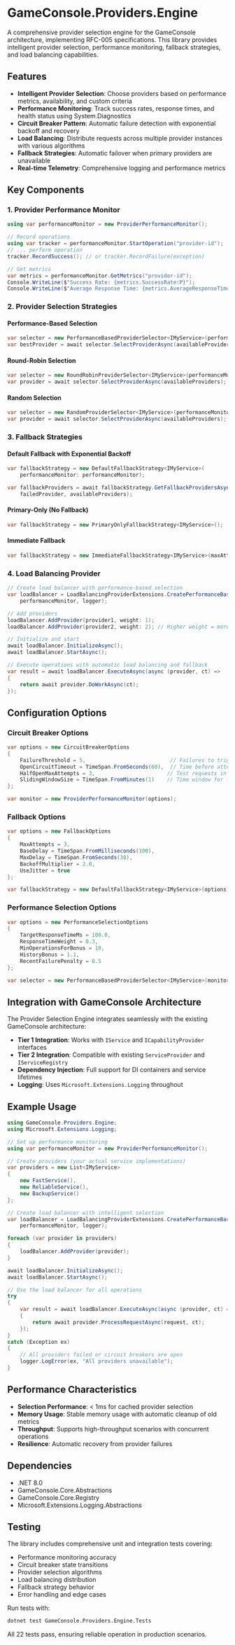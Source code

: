 # GameConsole.Providers.Engine

A comprehensive provider selection engine for the GameConsole architecture, implementing RFC-005 specifications. This library provides intelligent provider selection, performance monitoring, fallback strategies, and load balancing capabilities.

## Features

- **Intelligent Provider Selection**: Choose providers based on performance metrics, availability, and custom criteria
- **Performance Monitoring**: Track success rates, response times, and health status using System.Diagnostics
- **Circuit Breaker Pattern**: Automatic failure detection with exponential backoff and recovery
- **Load Balancing**: Distribute requests across multiple provider instances with various algorithms
- **Fallback Strategies**: Automatic failover when primary providers are unavailable
- **Real-time Telemetry**: Comprehensive logging and performance metrics

## Key Components

### 1. Provider Performance Monitor

```csharp
using var performanceMonitor = new ProviderPerformanceMonitor();

// Record operations
using var tracker = performanceMonitor.StartOperation("provider-id");
// ... perform operation
tracker.RecordSuccess(); // or tracker.RecordFailure(exception)

// Get metrics
var metrics = performanceMonitor.GetMetrics("provider-id");
Console.WriteLine($"Success Rate: {metrics.SuccessRate:P}");
Console.WriteLine($"Average Response Time: {metrics.AverageResponseTime.TotalMilliseconds}ms");
```

### 2. Provider Selection Strategies

#### Performance-Based Selection
```csharp
var selector = new PerformanceBasedProviderSelector<IMyService>(performanceMonitor);
var bestProvider = await selector.SelectProviderAsync(availableProviders);
```

#### Round-Robin Selection
```csharp
var selector = new RoundRobinProviderSelector<IMyService>(performanceMonitor);
var provider = await selector.SelectProviderAsync(availableProviders);
```

#### Random Selection
```csharp
var selector = new RandomProviderSelector<IMyService>(performanceMonitor);
var provider = await selector.SelectProviderAsync(availableProviders);
```

### 3. Fallback Strategies

#### Default Fallback with Exponential Backoff
```csharp
var fallbackStrategy = new DefaultFallbackStrategy<IMyService>(
    performanceMonitor: performanceMonitor);

var fallbackProviders = await fallbackStrategy.GetFallbackProvidersAsync(
    failedProvider, availableProviders);
```

#### Primary-Only (No Fallback)
```csharp
var fallbackStrategy = new PrimaryOnlyFallbackStrategy<IMyService>();
```

#### Immediate Fallback
```csharp
var fallbackStrategy = new ImmediateFallbackStrategy<IMyService>(maxAttempts: 3);
```

### 4. Load Balancing Provider

```csharp
// Create load balancer with performance-based selection
var loadBalancer = LoadBalancingProviderExtensions.CreatePerformanceBased<IMyService>(
    performanceMonitor, logger);

// Add providers
loadBalancer.AddProvider(provider1, weight: 1);
loadBalancer.AddProvider(provider2, weight: 2); // Higher weight = more requests

// Initialize and start
await loadBalancer.InitializeAsync();
await loadBalancer.StartAsync();

// Execute operations with automatic load balancing and fallback
var result = await loadBalancer.ExecuteAsync(async (provider, ct) => 
{
    return await provider.DoWorkAsync(ct);
});
```

## Configuration Options

### Circuit Breaker Options
```csharp
var options = new CircuitBreakerOptions
{
    FailureThreshold = 5,                           // Failures to trigger open state
    OpenCircuitTimeout = TimeSpan.FromSeconds(60),  // Time before attempting recovery
    HalfOpenMaxAttempts = 3,                       // Test requests in half-open state
    SlidingWindowSize = TimeSpan.FromMinutes(1)    // Time window for failure tracking
};

var monitor = new ProviderPerformanceMonitor(options);
```

### Fallback Options
```csharp
var options = new FallbackOptions
{
    MaxAttempts = 3,
    BaseDelay = TimeSpan.FromMilliseconds(100),
    MaxDelay = TimeSpan.FromSeconds(30),
    BackoffMultiplier = 2.0,
    UseJitter = true
};

var fallbackStrategy = new DefaultFallbackStrategy<IMyService>(options);
```

### Performance Selection Options
```csharp
var options = new PerformanceSelectionOptions
{
    TargetResponseTimeMs = 100.0,
    ResponseTimeWeight = 0.3,
    MinOperationsForBonus = 10,
    HistoryBonus = 1.1,
    RecentFailurePenalty = 0.5
};

var selector = new PerformanceBasedProviderSelector<IMyService>(monitor, options);
```

## Integration with GameConsole Architecture

The Provider Selection Engine integrates seamlessly with the existing GameConsole architecture:

- **Tier 1 Integration**: Works with `IService` and `ICapabilityProvider` interfaces
- **Tier 2 Integration**: Compatible with existing `ServiceProvider` and `IServiceRegistry`
- **Dependency Injection**: Full support for DI containers and service lifetimes
- **Logging**: Uses `Microsoft.Extensions.Logging` throughout

## Example Usage

```csharp
using GameConsole.Providers.Engine;
using Microsoft.Extensions.Logging;

// Set up performance monitoring
using var performanceMonitor = new ProviderPerformanceMonitor();

// Create providers (your actual service implementations)
var providers = new List<IMyService> 
{
    new FastService(),
    new ReliableService(),
    new BackupService()
};

// Create load balancer with intelligent selection
var loadBalancer = LoadBalancingProviderExtensions.CreatePerformanceBased<IMyService>(
    performanceMonitor, logger);

foreach (var provider in providers)
{
    loadBalancer.AddProvider(provider);
}

await loadBalancer.InitializeAsync();
await loadBalancer.StartAsync();

// Use the load balancer for all operations
try
{
    var result = await loadBalancer.ExecuteAsync(async (provider, ct) =>
    {
        return await provider.ProcessRequestAsync(request, ct);
    });
}
catch (Exception ex)
{
    // All providers failed or circuit breakers are open
    logger.LogError(ex, "All providers unavailable");
}
```

## Performance Characteristics

- **Selection Performance**: < 1ms for cached provider selection
- **Memory Usage**: Stable memory usage with automatic cleanup of old metrics
- **Throughput**: Supports high-throughput scenarios with concurrent operations
- **Resilience**: Automatic recovery from provider failures

## Dependencies

- .NET 8.0
- GameConsole.Core.Abstractions
- GameConsole.Core.Registry  
- Microsoft.Extensions.Logging.Abstractions

## Testing

The library includes comprehensive unit and integration tests covering:

- Performance monitoring accuracy
- Circuit breaker state transitions
- Provider selection algorithms
- Load balancing distribution
- Fallback strategy behavior
- Error handling and edge cases

Run tests with:
```bash
dotnet test GameConsole.Providers.Engine.Tests
```

All 22 tests pass, ensuring reliable operation in production scenarios.